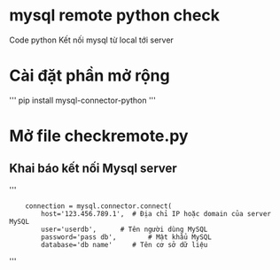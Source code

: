 # mysql remote python check
Code python Kết nối mysql từ local tới server

# Cài đặt phần mở rộng

'''
pip install mysql-connector-python
'''

# Mở file checkremote.py

## Khai báo kết nối Mysql server

'''
        
        connection = mysql.connector.connect(
            host='123.456.789.1',  # Địa chỉ IP hoặc domain của server MySQL
            user='userdb',      # Tên người dùng MySQL
            password='pass db',        # Mật khẩu MySQL
            database='db name'     # Tên cơ sở dữ liệu
'''
